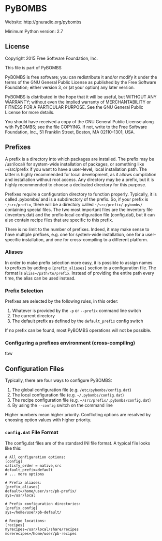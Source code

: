 # PyBOMBS

Website: http://gnuradio.org/pybombs

Minimum Python version: 2.7

## License

Copyright 2015 Free Software Foundation, Inc.

This file is part of PyBOMBS

PyBOMBS is free software; you can redistribute it and/or modify
it under the terms of the GNU General Public License as published by
the Free Software Foundation; either version 3, or (at your option)
any later version.

PyBOMBS is distributed in the hope that it will be useful,
but WITHOUT ANY WARRANTY; without even the implied warranty of
MERCHANTABILITY or FITNESS FOR A PARTICULAR PURPOSE.  See the
GNU General Public License for more details.

You should have received a copy of the GNU General Public License
along with PyBOMBS; see the file COPYING.  If not, write to
the Free Software Foundation, Inc., 51 Franklin Street,
Boston, MA 02110-1301, USA.

## Prefixes

A prefix is a directory into which packages are installed.
The prefix may be /usr/local/ for system-wide installation
of packages, or something like ~/src/prefix if you want to
have a user-level, local installation path. The latter is
highly recommended for local development, as it allows
compilation and installation without root access.
Any directory may be a prefix, but it is highly recommended
to choose a dedicated directory for this purpose.

Prefixes require a configuration directory to function properly.
Typically, it is called .pybombs/ and is a subdirectory of the prefix.
So, if your prefix is `~/src/prefix`, there will be a directory called
`~/src/prefix/.pybombs/` containing special files. The two most important
files are the inventory file (inventory.dat) and the prefix-local
configuration file (config.dat), but it can also contain recipe files
that are specific to this prefix.

There is no limit to the number of prefixes. Indeed, it may make sense
to have multiple prefixes, e.g. one for system-wide installation, one for
a user-specific installation, and one for cross-compiling to a different
platform.

### Aliases

In order to make prefix selection more easy, it is possible to assign names
to prefixes by adding a `[prefix_aliases]` section to a configuration file.
The format is `alias=/path/to/prefix`. Instead of providing the entire path
every time, the alias can be used instead.

### Prefix Selection

Prefixes are selected by the following rules, in this order:

1. Whatever is provided by the `-p` or `--prefix` command line switch
2. The current directory
3. The default prefix as defined by the `default_prefix` config switch

If no prefix can be found, most PyBOMBS operations will not be possible.

### Configuring a prefixes environment (cross-compiling)

tbw


## Configuration Files

Typically, there are four ways to configure PyBOMBS:

1. The global configuration file (e.g. `/etc/pybombs/config.dat`)
2. The local configuration file (e.g. `~/.pybombs/config.dat`)
3. The recipe configuration file (e.g. `~/src/prefix/.pybombs/config.dat`)
4. By using the `--config` switch on the command line

Higher numbers mean higher priority. Conflicting options are resolved by
choosing option values with higher priority.

### `config.dat` File Format

The config.dat files are of the standard INI file format. A typical file
looks like this:

```
# All configuration options:
[config]
satisfy_order = native,src
default_prefix=default
# ... more options

# Prefix aliases:
[prefix_aliases]
default=/home/user/src/pb-prefix/
sys=/usr/local

# Prefix configuration directories:
[prefix_config]
sys=/home/user/pb-default/

# Recipe locations:
[recipes]
myrecipes=/usr/local/share/recipes
morerecipes=/home/user/pb-recipes
```




